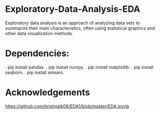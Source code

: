 # Exploratory-Data-Analysis-EDA
Exploratory data analysis is an approach of analyzing data sets to summarize their main characteristics, often using statistical graphics and other data visualization methods.

# Dependencies:
. pip install pandas.
. pip install numpy.
. pip install matplotlib.
. pip install seaborn.
. pip install sklearn.

# Acknowledgements
https://github.com/krishnaik06/EDA1/blob/master/EDA.ipynb
